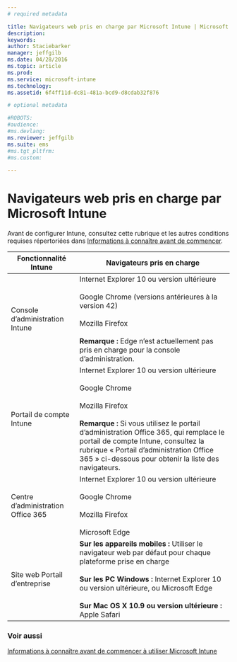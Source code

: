 ```yaml
---
# required metadata

title: Navigateurs web pris en charge par Microsoft Intune | Microsoft Intune
description:
keywords:
author: Staciebarker
manager: jeffgilb
ms.date: 04/28/2016
ms.topic: article
ms.prod:
ms.service: microsoft-intune
ms.technology:
ms.assetid: 6f4ff11d-dc81-481a-bcd9-d8cdab32f876

# optional metadata

#ROBOTS:
#audience:
#ms.devlang:
ms.reviewer: jeffgilb
ms.suite: ems
#ms.tgt_pltfrm:
#ms.custom:

---
```


# Navigateurs web pris en charge par Microsoft Intune

Avant de configurer Intune, consultez cette rubrique et les autres conditions requises répertoriées dans [Informations à connaître avant de commencer](what-to-know-before-you-start-microsoft-intune.md).

|Fonctionnalité Intune |Navigateurs pris en charge|
|---------|---------|
|Console d’administration Intune     |  Internet Explorer 10 ou version ultérieure<br /><br />Google Chrome (versions antérieures à la version 42)<br /><br />Mozilla Firefox <br /><br />**Remarque :** Edge n’est actuellement pas pris en charge pour la console d’administration.                      
|Portail de compte Intune     | Internet Explorer 10 ou version ultérieure<br /><br />Google Chrome <br /><br />Mozilla Firefox<br /><br />**Remarque :** Si vous utilisez le portail d’administration Office 365, qui remplace le portail de compte Intune, consultez la rubrique « Portail d’administration Office 365 » ci-dessous pour obtenir la liste des navigateurs.    
|Centre d’administration Office 365     |Internet Explorer 10 ou version ultérieure<br /><br />Google Chrome<br /><br />Mozilla Firefox <br /><br />Microsoft Edge  |
|Site web Portail d’entreprise     |**Sur les appareils mobiles :** Utiliser le navigateur web par défaut pour chaque plateforme prise en charge   <br /><br />**Sur les PC Windows :** Internet Explorer 10 ou version ultérieure, ou Microsoft Edge<br /><br />**Sur Mac OS X 10.9 ou version ultérieure :** Apple Safari    |


### Voir aussi
[Informations à connaître avant de commencer à utiliser Microsoft Intune](what-to-know-before-you-start-microsoft-intune.md)




<!--HONumber=May16_HO1-->


